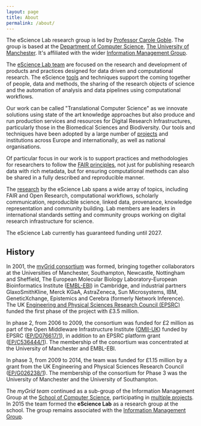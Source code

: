 ```yaml
---
layout: page
title: About
permalink: /about/
---
```



The eScience Lab research group is led by [Professor Carole Goble](http://www.manchester.ac.uk/research/Carole.goble/). The group is based at the [Department of Computer Science](http://www.cs.manchester.ac.uk/),  [The University of Manchester](http://www.manchester.ac.uk). It's affiliated with the wider [Information Management Group](http://www.cs.manchester.ac.uk/img/).

The [eScience Lab team](/people/) are focused on the research and development of products and practices designed for data driven and computational research. The eScience  [tools](/products/) and techniques support the coming together of people, data and methods, the sharing of the research objects of science and the automation of analysis and data pipelines using computational workflows.

Our work can be called "Translational Computer Science" as we innovate solutions using state of the art knowledge
approaches but also produce and run production services and resources for Digital Research Infrastructures, particularly
those in the Biomedical Sciences and Biodiversity. Our tools and techniques have been adopted by a large number of
[projects](/projects/)  and institutions across Europe and internationally, as well as national organisations.

Of particular focus in our work is to support practices and methodologies for researchers to follow the [FAIR principles](https://www.go-fair.org/fair-principles/), not just for publishing research data with rich metadata, but for ensuring computational methods can also be shared in a fully described and reproducible manner.

The [research](/publications/) by the eScience Lab spans a wide array of topics, including FAIR and Open Research, computational workflows, scholarly communication, reproducible science, linked data, provenance, knowledge representation and
community building. Lab members are leaders in international standards setting and community groups working on digital
research infrastructure for science.

The eScience Lab currently has guaranteed funding until 2027.

## History

In 2001, the [myGrid consortium](http://www.mygrid.org.uk/about-us/) was formed,
bringing together collaborators at the Universities of Manchester, Southampton, Newcastle, Nottingham and Sheffield, The European Molecular Biology Laboratory-European Bioinformatics Institute ([EMBL-EBI](http://www.ebi.ac.uk/)) in Cambridge, and industrial partners GlaxoSmithKline, Merck KGaA, AstraZeneca, Sun Microsystems, IBM, GeneticXchange, Epistemics and Cerebra (formerly Network Inference). The UK [Engineering and Physical Sciences Research Council (EPSRC)](https://www.epsrc.ac.uk/) funded the first phase of the project with £3.5 million.

In phase 2, from 2006 to 2009, the consortium was funded for £2 million as part of the Open Middleware Infrastructure Institute ([OMII-UK](http://www.omii.ac.uk/)) funded by EPSRC  ([EP/D076617/1](http://gow.epsrc.ac.uk/NGBOViewGrant.aspx?GrantRef=EP/D076617/1)), in addition to an EPSRC platform grant ([EP/C536444/1](http://gow.epsrc.ac.uk/NGBOViewGrant.aspx?GrantRef=EP/C536444/1)). The membership of the consortium was concentrated at the University of Manchester and EMBL-EBI.

In phase 3, from 2009 to 2014, the team was funded for £1.15 million by a grant from the UK Engineering and Physical Sciences Research Council ([EP/G026238/1](http://gow.epsrc.ac.uk/NGBOViewGrant.aspx?GrantRef=EP/G026238/1)).  The membership of the consortium for Phase 3 was the University of Manchester and the University of Southampton.

The _myGrid team_ continued as a
sub-group of the
Information Management Group
at the [School of Computer Science](http://www.cs.manchester.ac.uk/), participating in [multiple projects](/projects/). In 2015
the team formed the **eScience Lab** as a research group
at the school. The group remains associated with the
[Information Management Group](http://www.cs.manchester.ac.uk/img/).
